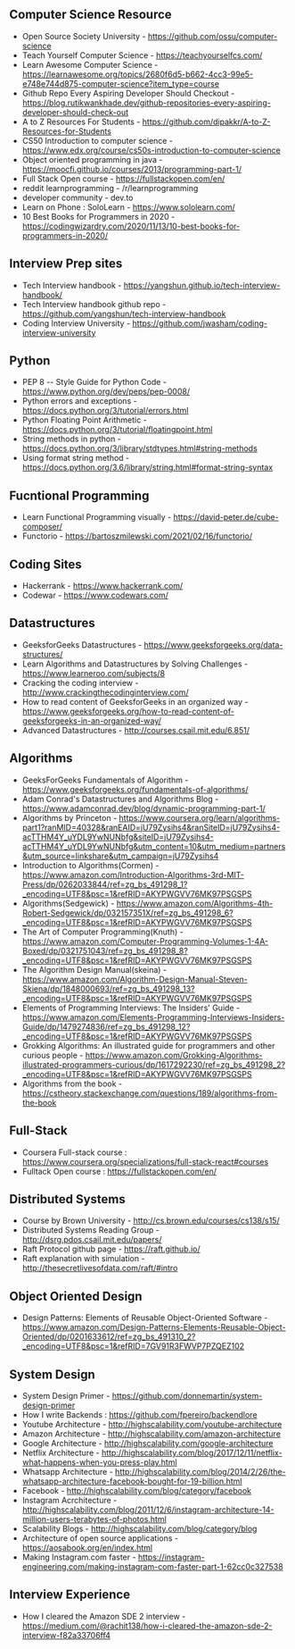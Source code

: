 ## Computer Science Resource
* Open Source Society University - https://github.com/ossu/computer-science
* Teach Yourself Computer Science - https://teachyourselfcs.com/
* Learn Awesome Computer Science - https://learnawesome.org/topics/2680f6d5-b662-4cc3-99e5-e748e744d875-computer-science?item_type=course
* Github Repo Every Aspiring Developer Should Checkout - https://blog.rutikwankhade.dev/github-repositories-every-aspiring-developer-should-check-out
* A to Z Resources For Students - https://github.com/dipakkr/A-to-Z-Resources-for-Students
* CS50 Introduction to computer science - https://www.edx.org/course/cs50s-introduction-to-computer-science
* Object oriented programming in java - https://moocfi.github.io/courses/2013/programming-part-1/
* Full Stack Open course -  https://fullstackopen.com/en/
* reddit learnprogramming - /r/learnprogramming
* developer community - dev.to
* Learn on Phone : SoloLearn - https://www.sololearn.com/
* 10 Best Books for Programmers in 2020 - https://codingwizardry.com/2020/11/13/10-best-books-for-programmers-in-2020/


## Interview Prep sites
* Tech Interview handbook - https://yangshun.github.io/tech-interview-handbook/
* Tech Interview handbook github repo - https://github.com/yangshun/tech-interview-handbook
* Coding Interview University - https://github.com/jwasham/coding-interview-university


## Python
* PEP 8 -- Style Guide for Python Code - https://www.python.org/dev/peps/pep-0008/  
* Python errors and exceptions - https://docs.python.org/3/tutorial/errors.html
* Python Floating Point Arithmetic - https://docs.python.org/3/tutorial/floatingpoint.html
* String methods in python - https://docs.python.org/3/library/stdtypes.html#string-methods
* Using format string method - https://docs.python.org/3.6/library/string.html#format-string-syntax

## Fucntional Programming
* Learn Functional Programming visually - https://david-peter.de/cube-composer/
* Functorio - https://bartoszmilewski.com/2021/02/16/functorio/

## Coding Sites
* Hackerrank - https://www.hackerrank.com/
* Codewar - https://www.codewars.com/


## Datastructures
* GeeksforGeeks Datastructures - https://www.geeksforgeeks.org/data-structures/
* Learn Algorithms and Datastructures by Solving Challenges - https://www.learneroo.com/subjects/8
* Cracking the coding interview - http://www.crackingthecodinginterview.com/  
* How to read content of GeeksforGeeks in an organized way - https://www.geeksforgeeks.org/how-to-read-content-of-geeksforgeeks-in-an-organized-way/   
* Advanced Datastructures - http://courses.csail.mit.edu/6.851/ 


## Algorithms
* GeeksForGeeks Fundamentals of Algorithm - https://www.geeksforgeeks.org/fundamentals-of-algorithms/
* Adam Conrad's Datastructures and Algorithms Blog - https://www.adamconrad.dev/blog/dynamic-programming-part-1/
* Algorithms by Princeton - https://www.coursera.org/learn/algorithms-part1?ranMID=40328&ranEAID=jU79Zysihs4&ranSiteID=jU79Zysihs4-acTTHM4Y_uYDL9YwNUNbfg&siteID=jU79Zysihs4-acTTHM4Y_uYDL9YwNUNbfg&utm_content=10&utm_medium=partners&utm_source=linkshare&utm_campaign=jU79Zysihs4
* Introduction to Algorithms(Cormen) - https://www.amazon.com/Introduction-Algorithms-3rd-MIT-Press/dp/0262033844/ref=zg_bs_491298_1?_encoding=UTF8&psc=1&refRID=AKYPWGVV76MK97PSGSPS  
* Algorithms(Sedgewick) - https://www.amazon.com/Algorithms-4th-Robert-Sedgewick/dp/032157351X/ref=zg_bs_491298_6?_encoding=UTF8&psc=1&refRID=AKYPWGVV76MK97PSGSPS  
* The Art of Computer Programming(Knuth) - https://www.amazon.com/Computer-Programming-Volumes-1-4A-Boxed/dp/0321751043/ref=zg_bs_491298_8?_encoding=UTF8&psc=1&refRID=AKYPWGVV76MK97PSGSPS  
* The Algorithm Design Manual(skeina) - https://www.amazon.com/Algorithm-Design-Manual-Steven-Skiena/dp/1848000693/ref=zg_bs_491298_13?_encoding=UTF8&psc=1&refRID=AKYPWGVV76MK97PSGSPS  
* Elements of Programming Interviews: The Insiders' Guide - https://www.amazon.com/Elements-Programming-Interviews-Insiders-Guide/dp/1479274836/ref=zg_bs_491298_12?_encoding=UTF8&psc=1&refRID=AKYPWGVV76MK97PSGSPS  
* Grokking Algorithms: An illustrated guide for programmers and other curious people - https://www.amazon.com/Grokking-Algorithms-illustrated-programmers-curious/dp/1617292230/ref=zg_bs_491298_2?_encoding=UTF8&psc=1&refRID=AKYPWGVV76MK97PSGSPS  
* Algorithms from the book - https://cstheory.stackexchange.com/questions/189/algorithms-from-the-book



## Full-Stack
* Coursera Full-stack course : https://www.coursera.org/specializations/full-stack-react#courses  
* Fulltack Open course : https://fullstackopen.com/en/


## Distributed Systems
* Course by Brown University - http://cs.brown.edu/courses/cs138/s15/ 
* Distributed Systems Reading Group - http://dsrg.pdos.csail.mit.edu/papers/  
* Raft Protocol github page - https://raft.github.io/   
* Raft explanation with simulation - http://thesecretlivesofdata.com/raft/#intro  


## Object Oriented Design
* Design Patterns: Elements of Reusable Object-Oriented Software - https://www.amazon.com/Design-Patterns-Elements-Reusable-Object-Oriented/dp/0201633612/ref=zg_bs_491310_2?_encoding=UTF8&psc=1&refRID=7GV91R3FWVP7PZQEZ102  


## System Design
* System Design Primer - https://github.com/donnemartin/system-design-primer 
* How I write Backends : https://github.com/fpereiro/backendlore 
* Youtube Architecture - http://highscalability.com/youtube-architecture   
* Amazon Architecture - http://highscalability.com/amazon-architecture  
* Google Architecture - http://highscalability.com/google-architecture  
* Netflix Architecture - http://highscalability.com/blog/2017/12/11/netflix-what-happens-when-you-press-play.html  
* Whatsapp Architecture - http://highscalability.com/blog/2014/2/26/the-whatsapp-architecture-facebook-bought-for-19-billion.html  
* Facebook - http://highscalability.com/blog/category/facebook  
* Instagram Acrchitecture - http://highscalability.com/blog/2011/12/6/instagram-architecture-14-million-users-terabytes-of-photos.html  
* Scalability Blogs - http://highscalability.com/blog/category/blog  
* Architecture of open source applications - https://aosabook.org/en/index.html  
* Making Instagram.com faster - https://instagram-engineering.com/making-instagram-com-faster-part-1-62cc0c327538  


## Interview Experience
* How I cleared the Amazon SDE 2 interview - https://medium.com/@rachit138/how-i-cleared-the-amazon-sde-2-interview-f82a33706ff4

